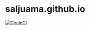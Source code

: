 # saljuama.github.io

[![CircleCI](https://circleci.com/gh/saljuama/saljuama.github.io/tree/dev.svg?style=svg)](https://circleci.com/gh/saljuama/saljuama.github.io/tree/dev)
